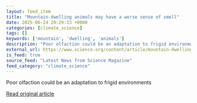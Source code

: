 ```yaml
---
layout: feed_item
title: "Mountain-dwelling animals may have a worse sense of smell"
date: 2025-06-24 20:29:13 +0000
categories: [climate_science]
tags: []
keywords: ['mountain', 'dwelling', 'animals']
description: "Poor olfaction could be an adaptation to frigid environments"
external_url: https://www.science.org/content/article/mountain-dwelling-animals-may-have-worse-sense-smell
is_feed: true
source_feed: "Latest News from Science Magazine"
feed_category: "climate_science"
---
```


Poor olfaction could be an adaptation to frigid environments

[Read original article](https://www.science.org/content/article/mountain-dwelling-animals-may-have-worse-sense-smell)
